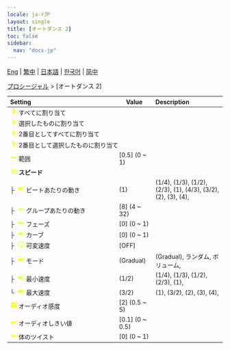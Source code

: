 ```yaml
---
locale: ja-rJP
layout: single
title: [オートダンス 2]
toc: false
sidebar:
  nav: "docs-jp"
---
```

[Eng](/dancexr/menu/2025.4/motion/auto_dance_2) | [繁中](/tw/dancexr/menu/2025.4/motion/auto_dance_2) | [日本語](/jp/dancexr/menu/2025.4/motion/auto_dance_2) | [한국어](/kr/dancexr/menu/2025.4/motion/auto_dance_2) | [简中](/zh/dancexr/menu/2025.4/motion/auto_dance_2)

[プロシージャル](../menu#プロシージャル) > [オートダンス 2]



| Setting | Value | Description |
| :--- | --- | :--- |
|<nobr> ![motion icon](/images/icon/ic_motion.png)  すべてに割り当て</nobr>|| 
|<nobr> ![motion icon](/images/icon/ic_motion.png)  選択したものに割り当て</nobr>|| 
|<nobr> ![motion icon](/images/icon/ic_motion.png)  2番目としてすべてに割り当て</nobr>|| 
|<nobr> ![motion icon](/images/icon/ic_motion.png)  2番目として選択したものに割り当て</nobr>|| 
|<nobr> ![slider icon](/images/icon/ic_slider.png)  範囲</nobr>| [0.5] (0 ~ 1) | 
|<nobr> ![tune icon](/images/icon/ic_tune.png)  <b>スピード</b></nobr>| | 
|<nobr>├&nbsp; ![toggle_on icon](/images/icon/ic_toggle_on.png)  ビートあたりの動き</nobr>| (1) | (1/4), (1/3), (1/2), (2/3), (1), (4/3), (3/2), (2), (3), (4), 
|<nobr>├&nbsp; ![slider icon](/images/icon/ic_slider.png)  グループあたりの動き</nobr>| [8] (4 ~ 32) | 
|<nobr>├&nbsp; ![slider icon](/images/icon/ic_slider.png)  フェーズ</nobr>| [0] (0 ~ 1) | 
|<nobr>├&nbsp; ![slider icon](/images/icon/ic_slider.png)  カーブ</nobr>| [0] (0 ~ 1) | 
|<nobr>├&nbsp; ![check_off icon](/images/icon/ic_check_off.png)  可変速度</nobr>| [OFF] | 
|<nobr>├&nbsp; ![toggle_on icon](/images/icon/ic_toggle_on.png)  モード</nobr>| (Gradual) | (Gradual), ランダム, ボリューム, 
|<nobr>├&nbsp; ![toggle_on icon](/images/icon/ic_toggle_on.png)  最小速度</nobr>| (1/2) | (1/4), (1/3), (1/2), (2/3), (1), 
|<nobr>└&nbsp; ![toggle_on icon](/images/icon/ic_toggle_on.png)  最大速度</nobr>| (3/2) | (1), (3/2), (2), (3), (4), 
|<nobr> ![check_on icon](/images/icon/ic_check_on.png)  オーディオ感度</nobr>| [2] (0.5 ~ 5) | 
|<nobr> ![slider icon](/images/icon/ic_slider.png)  オーディオしきい値</nobr>| [0.1] (0 ~ 0.5) | 
|<nobr> ![slider icon](/images/icon/ic_slider.png)  体のツイスト</nobr>| [0] (0 ~ 1) | 
